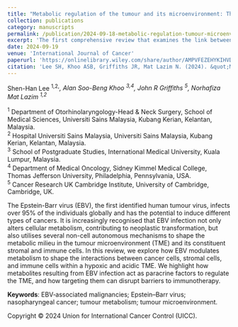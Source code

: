 ```yaml
---
title: "Metabolic regulation of the tumour and its microenvironment: The role of Epstein-Barr virus"
collection: publications
category: manuscripts
permalink: /publication/2024-09-18-metabolic-regulation-tumour-microenvironment-epstein-barr-virus
excerpt: 'The first comprehensive review that examines the link between Epstein-Barr virus, tumour metabolism and its microenvironment. Our review highlights how targeting this link may overcome resistance to immunotherapies.'
date: 2024-09-19
venue: 'International Journal of Cancer'
paperurl: 'https://onlinelibrary.wiley.com/share/author/AMPVFEZEHYKIHVD8JS4C?target=10.1002/ijc.35192'
citation: 'Lee SH, Khoo ASB, Griffiths JR, Mat Lazim N. (2024). &quot;Metabolic regulation of the tumour and its microenvironment: The role of Epstein-Barr virus.&quot; <i>International Journal of Cancer</i>. Online ahead of print.'
---
```


Shen-Han Lee <sup>1,2,*</sup>, Alan Soo-Beng Khoo <sup>3,4</sup>, John R Griffiths <sup>5</sup>, Norhafiza Mat Lazim <sup>1,2*</sup>  

<sup>1</sup> Department of Otorhinolaryngology-Head & Neck Surgery, School of Medical Sciences, Universiti Sains Malaysia, Kubang Kerian, Kelantan, Malaysia.  
<sup>2</sup> Hospital Universiti Sains Malaysia, Universiti Sains Malaysia, Kubang Kerian, Kelantan, Malaysia.  
<sup>3</sup> School of Postgraduate Studies, International Medical University, Kuala Lumpur, Malaysia.  
<sup>4</sup> Department of Medical Oncology, Sidney Kimmel Medical College, Thomas Jefferson University, Philadelphia, Pennsylvania, USA.  
<sup>5</sup> Cancer Research UK Cambridge Institute, University of Cambridge, Cambridge, UK.  

The Epstein-Barr virus (EBV), the first identified human tumour virus, infects over 95% of the individuals globally and has the potential to induce different types of cancers. It is increasingly recognised that EBV infection not only alters cellular metabolism, contributing to neoplastic transformation, but also utilises several non-cell autonomous mechanisms to shape the metabolic milieu in the tumour microenvironment (TME) and its constituent stromal and immune cells. In this review, we explore how EBV modulates metabolism to shape the interactions between cancer cells, stromal cells, and immune cells within a hypoxic and acidic TME. We highlight how metabolites resulting from EBV infection act as paracrine factors to regulate the TME, and how targeting them can disrupt barriers to immunotherapy.

<b>Keywords</b>: EBV‐associated malignancies; Epstein–Barr virus; nasopharyngeal cancer; tumour metabolism; tumour microenvironment.  

Copyright © 2024  Union for International Cancer Control (UICC).  
